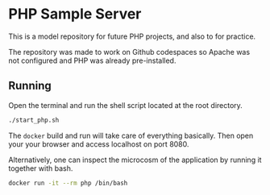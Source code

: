 # PHP Sample Server

This is a model repository for future PHP projects, and also to for practice.

The repository was made to work on Github codespaces so Apache was not configured
and PHP was already pre-installed.

## Running
Open the terminal and run the shell script located at the root directory.

```bash
./start_php.sh
```

The `docker` build and run will take care of everything basically.
Then open your your browser and access localhost on port 8080.

Alternatively, one can inspect the microcosm of the application by running it
together with bash.

```bash
docker run -it --rm php /bin/bash
```
